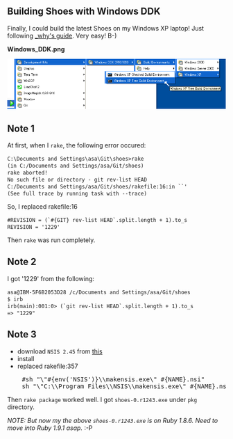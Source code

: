 Building Shoes with Windows DDK
-------------------------------

Finally, I could build the latest Shoes on my Windows XP laptop! Just following [\_why's guide](http://wiki.github.com/shoes/shoes/buildingshoeswithwindowsddk). Very easy! B-)

**Windows_DDK.png**

![Windows_DDK.png](http://github.com/ashbb/shoes_tutorial_html/raw/master/images/Windows_DDK.png)


Note 1
------
At first, when I `rake`, the following error occured:

	C:\Documents and Settings\asa\Git\shoes>rake
	(in C:/Documents and Settings/asa/Git/shoes)
	rake aborted!
	No such file or directory - git rev-list HEAD
	C:/Documents and Settings/asa/Git/shoes/rakefile:16:in ``'
	(See full trace by running task with --trace)

So, I replaced rakefile:16

	#REVISION = (`#{GIT} rev-list HEAD`.split.length + 1).to_s
	REVISION = '1229'

Then `rake` was run completely.

Note 2
------
I got '1229' from the following:

	asa@IBM-5F6B2053D28 /c/Documents and Settings/asa/Git/shoes
	$ irb
	irb(main):001:0> (`git rev-list HEAD`.split.length + 1).to_s
	=> "1229"


Note 3
------

- download `NSIS 2.45` from [this](http://nsis.sourceforge.net/Download)
- install
- replaced rakefile:357

<pre>
    #sh "\"#{env('NSIS')}\\makensis.exe\" #{NAME}.nsi"
    sh "\"C:\\Program Files\\NSIS\\makensis.exe\" #{NAME}.nsi"
</pre>

Then `rake package` worked well. I got `shoes-0.r1243.exe` under `pkg` directory.

*NOTE: But now my the above `shoes-0.r1243.exe` is on Ruby 1.8.6. Need to move into Ruby 1.9.1 asap.* :-P


